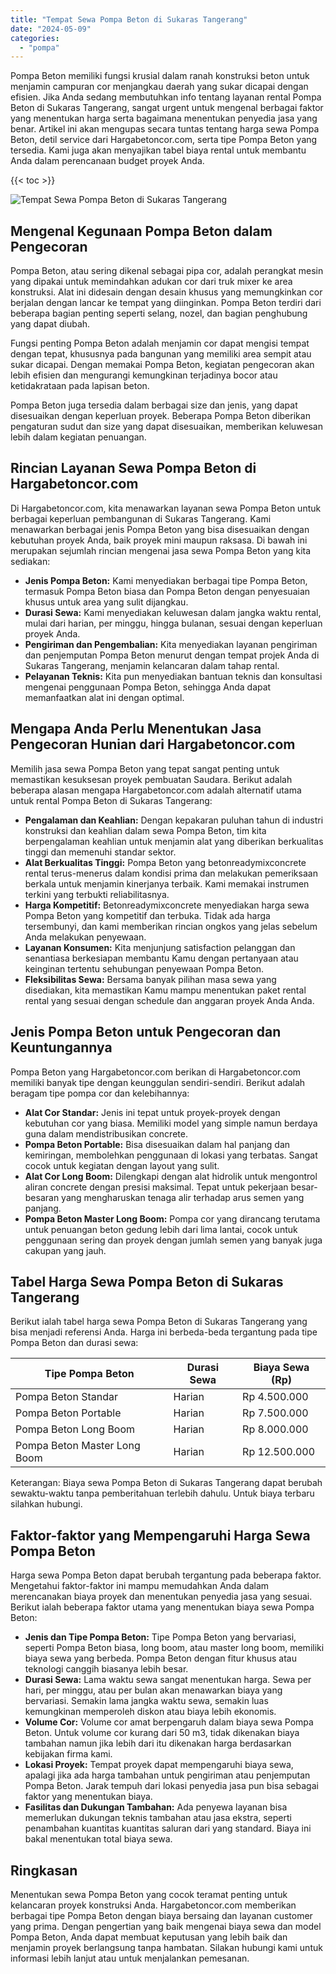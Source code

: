 ```yaml
---
title: "Tempat Sewa Pompa Beton di Sukaras Tangerang"
date: "2024-05-09"
categories: 
  - "pompa"
---
```




Pompa Beton memiliki fungsi krusial dalam ranah konstruksi beton untuk menjamin campuran cor menjangkau daerah yang sukar dicapai dengan efisien. Jika Anda sedang membutuhkan info tentang layanan rental Pompa Beton di Sukaras Tangerang, sangat urgent untuk mengenal berbagai faktor yang menentukan harga serta bagaimana menentukan penyedia jasa yang benar. Artikel ini akan mengupas secara tuntas tentang harga sewa Pompa Beton, detil service dari Hargabetoncor.com, serta tipe Pompa Beton yang tersedia. Kami juga akan menyajikan tabel biaya rental untuk membantu Anda dalam perencanaan budget proyek Anda.

{{< toc >}}

![Tempat Sewa Pompa Beton di Sukaras Tangerang](https://hargareadymixid.github.io/pompa/concrete-pump%20(19).png)

## Mengenal Kegunaan Pompa Beton dalam Pengecoran

Pompa Beton, atau sering dikenal sebagai pipa cor, adalah perangkat mesin yang dipakai untuk memindahkan adukan cor dari truk mixer ke area konstruksi. Alat ini didesain dengan desain khusus yang memungkinkan cor berjalan dengan lancar ke tempat yang diinginkan. Pompa Beton terdiri dari beberapa bagian penting seperti selang, nozel, dan bagian penghubung yang dapat diubah.

Fungsi penting Pompa Beton adalah menjamin cor dapat mengisi tempat dengan tepat, khususnya pada bangunan yang memiliki area sempit atau sukar dicapai. Dengan memakai Pompa Beton, kegiatan pengecoran akan lebih efisien dan mengurangi kemungkinan terjadinya bocor atau ketidakrataan pada lapisan beton.

Pompa Beton juga tersedia dalam berbagai size dan jenis, yang dapat disesuaikan dengan keperluan proyek. Beberapa Pompa Beton diberikan pengaturan sudut dan size yang dapat disesuaikan, memberikan keluwesan lebih dalam kegiatan penuangan.

## Rincian Layanan Sewa Pompa Beton di Hargabetoncor.com

Di Hargabetoncor.com, kita menawarkan layanan sewa Pompa Beton untuk berbagai keperluan pembangunan di Sukaras Tangerang. Kami menawarkan berbagai jenis Pompa Beton yang bisa disesuaikan dengan kebutuhan proyek Anda, baik proyek mini maupun raksasa. Di bawah ini merupakan sejumlah rincian mengenai jasa sewa Pompa Beton yang kita sediakan:

- **Jenis Pompa Beton:** Kami menyediakan berbagai tipe Pompa Beton, termasuk Pompa Beton biasa dan Pompa Beton dengan penyesuaian khusus untuk area yang sulit dijangkau.
- **Durasi Sewa:** Kami menyediakan keluwesan dalam jangka waktu rental, mulai dari harian, per minggu, hingga bulanan, sesuai dengan keperluan proyek Anda.
- **Pengiriman dan Pengembalian:** Kita menyediakan layanan pengiriman dan penjemputan Pompa Beton menurut dengan tempat projek Anda di Sukaras Tangerang, menjamin kelancaran dalam tahap rental.
- **Pelayanan Teknis:** Kita pun menyediakan bantuan teknis dan konsultasi mengenai penggunaan Pompa Beton, sehingga Anda dapat memanfaatkan alat ini dengan optimal.

## Mengapa Anda Perlu Menentukan Jasa Pengecoran Hunian dari Hargabetoncor.com

Memilih jasa sewa Pompa Beton yang tepat sangat penting untuk memastikan kesuksesan proyek pembuatan Saudara. Berikut adalah beberapa alasan mengapa Hargabetoncor.com adalah alternatif utama untuk rental Pompa Beton di Sukaras Tangerang:

- **Pengalaman dan Keahlian:** Dengan kepakaran puluhan tahun di industri konstruksi dan keahlian dalam sewa Pompa Beton, tim kita berpengalaman keahlian untuk menjamin alat yang diberikan berkualitas tinggi dan memenuhi standar sektor.
- **Alat Berkualitas Tinggi:** Pompa Beton yang betonreadymixconcrete rental terus-menerus dalam kondisi prima dan melakukan pemeriksaan berkala untuk menjamin kinerjanya terbaik. Kami memakai instrumen terkini yang terbukti reliabilitasnya.
- **Harga Kompetitif:** Betonreadymixconcrete menyediakan harga sewa Pompa Beton yang kompetitif dan terbuka. Tidak ada harga tersembunyi, dan kami memberikan rincian ongkos yang jelas sebelum Anda melakukan penyewaan.
- **Layanan Konsumen:** Kita menjunjung satisfaction pelanggan dan senantiasa berkesiapan membantu Kamu dengan pertanyaan atau keinginan tertentu sehubungan penyewaan Pompa Beton.
- **Fleksibilitas Sewa:** Bersama banyak pilihan masa sewa yang disediakan, kita memastikan Kamu mampu menentukan paket rental rental yang sesuai dengan schedule dan anggaran proyek Anda Anda.

## Jenis Pompa Beton untuk Pengecoran dan Keuntungannya

Pompa Beton yang Hargabetoncor.com berikan di Hargabetoncor.com memiliki banyak tipe dengan keunggulan sendiri-sendiri. Berikut adalah beragam tipe pompa cor dan kelebihannya:

- **Alat Cor Standar:** Jenis ini tepat untuk proyek-proyek dengan kebutuhan cor yang biasa. Memiliki model yang simple namun berdaya guna dalam mendistribusikan concrete.
- **Pompa Beton Portable:** Bisa disesuaikan dalam hal panjang dan kemiringan, membolehkan penggunaan di lokasi yang terbatas. Sangat cocok untuk kegiatan dengan layout yang sulit.
- **Alat Cor Long Boom:** Dilengkapi dengan alat hidrolik untuk mengontrol aliran concrete dengan presisi maksimal. Tepat untuk pekerjaan besar-besaran yang mengharuskan tenaga alir terhadap arus semen yang panjang.
- **Pompa Beton Master Long Boom:** Pompa cor yang dirancang terutama untuk penuangan beton gedung lebih dari lima lantai, cocok untuk penggunaan sering dan proyek dengan jumlah semen yang banyak juga cakupan yang jauh.

## Tabel Harga Sewa Pompa Beton di Sukaras Tangerang

Berikut ialah tabel harga sewa Pompa Beton di Sukaras Tangerang yang bisa menjadi referensi Anda. Harga ini berbeda-beda tergantung pada tipe Pompa Beton dan durasi sewa:

| Tipe Pompa Beton | Durasi Sewa | Biaya Sewa (Rp) |
| --- | --- | --- |
| Pompa Beton Standar | Harian | Rp 4.500.000 |
| Pompa Beton Portable | Harian | Rp 7.500.000 |
| Pompa Beton Long Boom | Harian | Rp 8.000.000 |
| Pompa Beton Master Long Boom | Harian | Rp 12.500.000 |

Keterangan: Biaya sewa Pompa Beton di Sukaras Tangerang dapat berubah sewaktu-waktu tanpa pemberitahuan terlebih dahulu. Untuk biaya terbaru silahkan hubungi.

## Faktor-faktor yang Mempengaruhi Harga Sewa Pompa Beton

Harga sewa Pompa Beton dapat berubah tergantung pada beberapa faktor. Mengetahui faktor-faktor ini mampu memudahkan Anda dalam merencanakan biaya proyek dan menentukan penyedia jasa yang sesuai. Berikut ialah beberapa faktor utama yang menentukan biaya sewa Pompa Beton:

- **Jenis dan Tipe Pompa Beton:** Tipe Pompa Beton yang bervariasi, seperti Pompa Beton biasa, long boom, atau master long boom, memiliki biaya sewa yang berbeda. Pompa Beton dengan fitur khusus atau teknologi canggih biasanya lebih besar.
- **Durasi Sewa:** Lama waktu sewa sangat menentukan harga. Sewa per hari, per minggu, atau per bulan akan menawarkan biaya yang bervariasi. Semakin lama jangka waktu sewa, semakin luas kemungkinan memperoleh diskon atau biaya lebih ekonomis.
- **Volume Cor:** Volume cor amat berpengaruh dalam biaya sewa Pompa Beton. Untuk volume cor kurang dari 50 m3, tidak dikenakan biaya tambahan namun jika lebih dari itu dikenakan harga berdasarkan kebijakan firma kami.
- **Lokasi Proyek:** Tempat proyek dapat mempengaruhi biaya sewa, apalagi jika ada harga tambahan untuk pengiriman atau penjemputan Pompa Beton. Jarak tempuh dari lokasi penyedia jasa pun bisa sebagai faktor yang menentukan biaya.
- **Fasilitas dan Dukungan Tambahan:** Ada penyewa layanan bisa memerlukan dukungan teknis tambahan atau jasa ekstra, seperti penambahan kuantitas kuantitas saluran dari yang standard. Biaya ini bakal menentukan total biaya sewa.

## Ringkasan

Menentukan sewa Pompa Beton yang cocok teramat penting untuk kelancaran proyek konstruksi Anda. Hargabetoncor.com memberikan berbagai tipe Pompa Beton dengan biaya bersaing dan layanan customer yang prima. Dengan pengertian yang baik mengenai biaya sewa dan model Pompa Beton, Anda dapat membuat keputusan yang lebih baik dan menjamin proyek berlangsung tanpa hambatan. Silakan hubungi kami untuk informasi lebih lanjut atau untuk menjalankan pemesanan.

